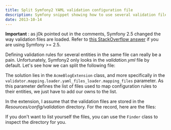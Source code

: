 ```yaml
---
title: Split Symfony2 YAML validation configuration file
description: Symfony snippet showing how to use several validation files.
date: 2013-10-14
---
```


**Important** : as j0k pointed out in the comments, Symfony 2.5 changed the way validation files are loaded. Refer to [this StackOverflow answer](http://stackoverflow.com/questions/24064813/how-to-split-validation-yaml-files-in-symfony-2-5/24210501#24210501) if you are using Symfony >= 2.5.


Defining validation rules for several entities in the same file can really be a pain. Unfortunately, Symfony2 only looks in the *validation.yml* file by default.
Let's see how we can split the following file:

<script type="text/javascript" src="https://gist.github.com/6974497.js?file=validation.yml"></script>

The solution lies in the <code>AcmeBlogExtension</code> class, and more specifically in the <code>validator.mapping.loader.yaml_files_loader.mapping_files</code> parameter. As this parameter defines the list of files used to map configuration rules to their entities, we just have to add our owns to the list.

<script type="text/javascript" src="https://gist.github.com/6974497.js?file=AcmeBlogExtension.php"></script>

In the extension, I assume that the validation files are stored in the *Resources/config/validation* directory. For the record, here are the files:

<script type="text/javascript" src="https://gist.github.com/6974497.js?file=Post.yml"></script>

<script type="text/javascript" src="https://gist.github.com/6974497.js?file=Comment.yml"></script>

If you don't want to list yourself the files, you can use the <code>Finder</code> class to inspect the directory for you.
